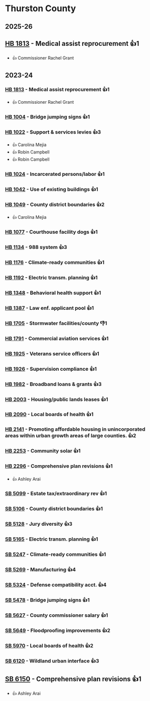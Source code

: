# Thurston County
## 2025-26

## [HB 1813](/bill/2025-26/hb/1813/) - Medical assist reprocurement 👍1  
* 👍 Commissioner Rachel Grant

## 2023-24

### [HB 1813](/bill/2023-24/hb/1813/) - Medical assist reprocurement 👍1  
* 👍 Commissioner Rachel Grant

### [HB 1004](/bill/2023-24/hb/1004/) - Bridge jumping signs 👍1  

### [HB 1022](/bill/2023-24/hb/1022/) - Support & services levies 👍3  
* 👍 Carolina Mejia
* 👍 Robin Campbell
* 👍 Robin Campbell

### [HB 1024](/bill/2023-24/hb/1024/) - Incarcerated persons/labor 👍1  

### [HB 1042](/bill/2023-24/hb/1042/) - Use of existing buildings 👍1  

### [HB 1049](/bill/2023-24/hb/1049/) - County district boundaries 👍2  
* 👍 Carolina Mejia

### [HB 1077](/bill/2023-24/hb/1077/) - Courthouse facility dogs 👍1  

### [HB 1134](/bill/2023-24/hb/1134/) - 988 system 👍3  

### [HB 1176](/bill/2023-24/hb/1176/) - Climate-ready communities 👍1  

### [HB 1192](/bill/2023-24/hb/1192/) - Electric transm. planning 👍1  

### [HB 1348](/bill/2023-24/hb/1348/) - Behavioral health support 👍1  

### [HB 1387](/bill/2023-24/hb/1387/) - Law enf. applicant pool 👍1  

### [HB 1705](/bill/2023-24/hb/1705/) - Stormwater facilities/county  👎1 

### [HB 1791](/bill/2023-24/hb/1791/) - Commercial aviation services 👍1  

### [HB 1925](/bill/2023-24/hb/1925/) - Veterans service officers 👍1  

### [HB 1926](/bill/2023-24/hb/1926/) - Supervision compliance 👍1  

### [HB 1982](/bill/2023-24/hb/1982/) - Broadband loans & grants 👍3  

### [HB 2003](/bill/2023-24/hb/2003/) - Housing/public lands leases 👍1  

### [HB 2090](/bill/2023-24/hb/2090/) - Local boards of health 👍1  

### [HB 2141](/bill/2023-24/hb/2141/) - Promoting affordable housing in unincorporated areas within urban growth areas of large counties. 👍2  

### [HB 2253](/bill/2023-24/hb/2253/) - Community solar 👍1  

### [HB 2296](/bill/2023-24/hb/2296/) - Comprehensive plan revisions 👍1  
* 👍 Ashley Arai

### [SB 5099](/bill/2023-24/sb/5099/) - Estate tax/extraordinary rev 👍1  

### [SB 5106](/bill/2023-24/sb/5106/) - County district boundaries 👍1  

### [SB 5128](/bill/2023-24/sb/5128/) - Jury diversity 👍3  

### [SB 5165](/bill/2023-24/sb/5165/) - Electric transm. planning 👍1  

### [SB 5247](/bill/2023-24/sb/5247/) - Climate-ready communities 👍1  

### [SB 5269](/bill/2023-24/sb/5269/) - Manufacturing 👍4  

### [SB 5324](/bill/2023-24/sb/5324/) - Defense compatibility acct. 👍4  

### [SB 5478](/bill/2023-24/sb/5478/) - Bridge jumping signs 👍1  

### [SB 5627](/bill/2023-24/sb/5627/) - County commissioner salary 👍1  

### [SB 5649](/bill/2023-24/sb/5649/) - Floodproofing improvements 👍2  

### [SB 5970](/bill/2023-24/sb/5970/) - Local boards of health 👍2  

### [SB 6120](/bill/2023-24/sb/6120/) - Wildland urban interface 👍3  

## [SB 6150](/bill/2023-24/sb/6150/) - Comprehensive plan revisions 👍1  
* 👍 Ashley Arai
